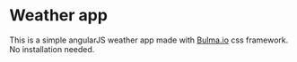 # Weather app
This is a simple angularJS weather app made with [Bulma.io](https://bulma.io) css framework. 
No installation needed. 
